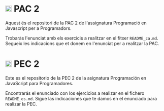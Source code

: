 # <img class="flag-img" width="20px" height="auto" src="https://flagicons.lipis.dev/flags/4x3/es-ct.svg" alt="Flag of Catalonia"> PAC 2

Aquest és el repositori de la PAC 2 de l'assignatura Programació en Javascript per a Programadors. 

Trobaràs l'enunciat amb els exercicis a realitzar en el fitxer `README_ca.md`. Segueix les indicacions que et donem en l'enunciat per a realitzar la PAC.

# <img class="flag-img" width="20px" height="auto" src="https://flagicons.lipis.dev/flags/4x3/es.svg" alt="Flag of Spain"> PEC 2

Este es el repositorio de la PEC 2 de la asignatura Programación en JavaScript para Programadores. 

Encontrarás el enunciado con los ejercicios a realizar en el fichero `README_es.md`. Sigue las indicaciones que te damos en el enunciado para realizar la PEC.